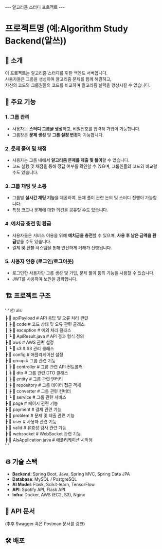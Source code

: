--- 알고리즘 스터디 프로젝트 ---
# 프로젝트명 (예:Algorithm Study Backend(알쓰))

## 📝 소개
이 프로젝트는 알고리즘 스터디를 위한 백엔드 서버입니다.  
사용자들은 그룹을 생성하여 알고리즘 문제를 함께 해결하고,  
자신의 코드와 그룹원들의 코드를 비교하며 알고리즘 실력을 향상시킬 수 있습니다.

## 🚀 주요 기능
### 1. 그룹 관리  
- 사용자는 **스터디 그룹을 생성**하고, 비밀번호를 입력해 가입이 가능합니다.  
- 그룹장은 **문제 생성** 및 **그룹 설정 변경**이 가능합니다.  

### 2. 문제 풀이 및 채점  
- 사용자는 그룹 내에서 **알고리즘 문제를 제출 및 풀이**할 수 있습니다.  
- 코드 실행 및 채점을 통해 정답 여부를 확인할 수 있으며, 그룹원들의 코드와 비교할 수도 있습니다.  

### 3. 그룹 채팅 및 소통  
- 그룹별 **실시간 채팅 기능**을 제공하여, 문제 풀이 관련 논의 및 스터디 진행이 가능합니다.  
- 특정 코드나 문제에 대한 의견을 공유할 수도 있습니다.  

### 4. 예치금 충전 및 환급  
- 사용자들은 서비스 이용을 위해 **예치금을 충전**할 수 있으며, **사용 후 남은 금액을 환급**받을 수도 있습니다.  
- 결제 및 환불 시스템을 통해 안전하게 거래가 진행됩니다.  

### 5. 사용자 인증 (로그인/로그아웃)  
- 로그인한 사용자만 그룹 생성 및 가입, 문제 풀이 등의 기능을 사용할 수 있습니다.  
- JWT를 사용하여 보안을 강화합니다.
## 🏗️ 프로젝트 구조
'''
📦 als  
 ┣ 📂 apiPayload  # API 응답 및 오류 처리 관련  
 ┃ ┣ 📂 code  # 코드 상태 및 오류 관련 클래스  
 ┃ ┣ 📂 exception  # 예외 처리 클래스  
 ┃ ┗ 📜 ApiResult.java  # API 결과 형식 정의  
 ┣ 📂 aws  # AWS 관련 설정  
 ┃ ┗ 📂 s3  # S3 관리 클래스  
 ┣ 📂 config  # 애플리케이션 설정  
 ┣ 📂 group  # 그룹 관련 기능  
 ┃ ┣ 📂 controller  # 그룹 관련 API 컨트롤러  
 ┃ ┣ 📂 dto  # 그룹 관련 DTO 클래스  
 ┃ ┣ 📂 entity  # 그룹 관련 엔터티  
 ┃ ┣ 📂 repository  # 그룹 데이터 접근 객체  
 ┃ ┣ 📂 converter  # 그룹 관련 컨버터  
 ┃ ┗ 📂 service  # 그룹 관련 서비스  
 ┣ 📂 page  # 페이지 관련 기능  
 ┣ 📂 payment  # 결제 관련 기능  
 ┣ 📂 problem  # 문제 및 제출 관련 기능  
 ┣ 📂 user  # 사용자 관련 기능  
 ┣ 📂 valid  # 유효성 검사 관련 기능  
 ┣ 📂 websocket  # WebSocket 관련 기능  
 ┣ 📜 AlsApplication.java  # 애플리케이션 시작점  
'''
## ⚙️ 기술 스택
- **Backend**: Spring Boot, Java, Spring MVC, Spring Data JPA  
- **Database**: MySQL / PostgreSQL  
- **AI Model**: Flask, Scikit-learn, TensorFlow  
- **API**: Spotify API, Flask API  
- **Infra**: Docker, AWS (EC2, S3), Nginx  

## 📖 API 문서
(추후 Swagger 혹은 Postman 문서를 링크)  

## 🛠️ 배포
